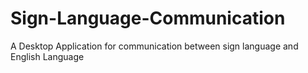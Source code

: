 # Sign-Language-Communication
A Desktop Application for communication between sign language and English Language
